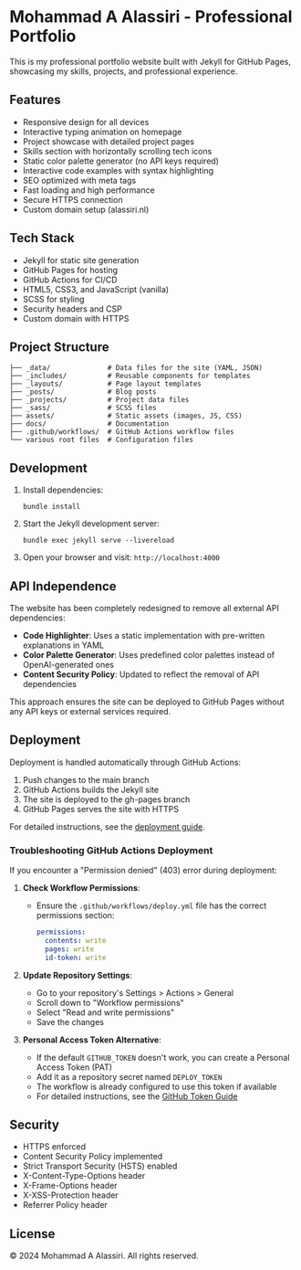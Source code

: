 
# Mohammad A Alassiri - Professional Portfolio

This is my professional portfolio website built with Jekyll for GitHub Pages, showcasing my skills, projects, and professional experience.

## Features

- Responsive design for all devices
- Interactive typing animation on homepage
- Project showcase with detailed project pages
- Skills section with horizontally scrolling tech icons
- Static color palette generator (no API keys required)
- Interactive code examples with syntax highlighting
- SEO optimized with meta tags
- Fast loading and high performance
- Secure HTTPS connection
- Custom domain setup (alassiri.nl)

## Tech Stack

- Jekyll for static site generation
- GitHub Pages for hosting
- GitHub Actions for CI/CD
- HTML5, CSS3, and JavaScript (vanilla)
- SCSS for styling
- Security headers and CSP
- Custom domain with HTTPS

## Project Structure

```
├── _data/              # Data files for the site (YAML, JSON)
├── _includes/          # Reusable components for templates
├── _layouts/           # Page layout templates
├── _posts/             # Blog posts
├── _projects/          # Project data files
├── _sass/              # SCSS files
├── assets/             # Static assets (images, JS, CSS)
├── docs/               # Documentation
├── .github/workflows/  # GitHub Actions workflow files
└── various root files  # Configuration files
```

## Development

1. Install dependencies:
   ```
   bundle install
   ```

2. Start the Jekyll development server:
   ```
   bundle exec jekyll serve --livereload
   ```

3. Open your browser and visit: `http://localhost:4000`

## API Independence

The website has been completely redesigned to remove all external API dependencies:

- **Code Highlighter**: Uses a static implementation with pre-written explanations in YAML
- **Color Palette Generator**: Uses predefined color palettes instead of OpenAI-generated ones
- **Content Security Policy**: Updated to reflect the removal of API dependencies

This approach ensures the site can be deployed to GitHub Pages without any API keys or external services required.

## Deployment

Deployment is handled automatically through GitHub Actions:

1. Push changes to the main branch
2. GitHub Actions builds the Jekyll site
3. The site is deployed to the gh-pages branch
4. GitHub Pages serves the site with HTTPS

For detailed instructions, see the [deployment guide](docs/deployment-guide.md).

### Troubleshooting GitHub Actions Deployment

If you encounter a "Permission denied" (403) error during deployment:

1. **Check Workflow Permissions**:
   - Ensure the `.github/workflows/deploy.yml` file has the correct permissions section:
     ```yaml
     permissions:
       contents: write
       pages: write
       id-token: write
     ```

2. **Update Repository Settings**:
   - Go to your repository's Settings > Actions > General
   - Scroll down to "Workflow permissions"
   - Select "Read and write permissions"
   - Save the changes
   
3. **Personal Access Token Alternative**:
   - If the default `GITHUB_TOKEN` doesn't work, you can create a Personal Access Token (PAT)
   - Add it as a repository secret named `DEPLOY_TOKEN`
   - The workflow is already configured to use this token if available
   - For detailed instructions, see the [GitHub Token Guide](docs/github-token-guide.md)

## Security

- HTTPS enforced
- Content Security Policy implemented
- Strict Transport Security (HSTS) enabled
- X-Content-Type-Options header
- X-Frame-Options header
- X-XSS-Protection header
- Referrer Policy header

## License

© 2024 Mohammad A Alassiri. All rights reserved.
